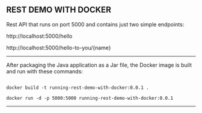 REST DEMO WITH DOCKER
-----------------------------------------------------------------------------

Rest API that runs on port 5000 and contains just two simple endpoints:

http://localhost:5000/hello

http://localhost:5000/hello-to-you/{name}

-----------------------------------------------------------------------------


After packaging the Java application as a Jar file, the Docker image is built and run with these commands:

```

docker build -t running-rest-demo-with-docker:0.0.1 .

docker run -d -p 5000:5000 running-rest-demo-with-docker:0.0.1

```

-----------------------------------------------------------------------------